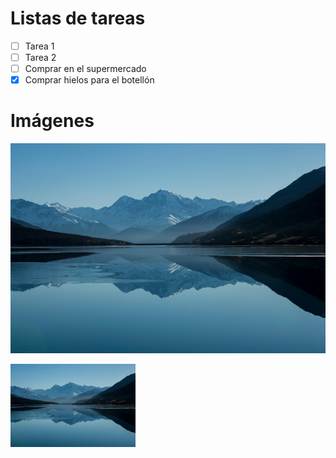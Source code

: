 # Listas de tareas
- [ ] Tarea 1
- [ ] Tarea 2
- [ ] Comprar en el supermercado
- [X] Comprar hielos para el botellón
  
# Imágenes
![Esto es un paisaje|100](./imagenes/paisaje.jpg)

<img src="./imagenes/paisaje.jpg" width="200px">
